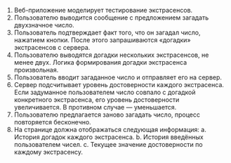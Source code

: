 1. Веб-приложение моделирует тестирование экстрасенсов.
2. Пользователю выводится сообщение с предложением загадать двухзначное число.
3. Пользователь подтверждает факт того, что он загадал число, нажатием кнопки. После этого
запрашиваются «догадки» экстрасенсов с сервера.
4. Пользователю выводятся догадки нескольких экстрасенсов, не менее двух. Логика
формирования догадки экстрасенса произвольная.
5. Пользователь вводит загаданное число и отправляет его на сервер.
6. Сервер подсчитывает уровень достоверности каждого экстрасенса. Если задуманное
пользователем число совпало с догадкой конкретного экстрасенса, его уровень достоверности
увеличивается. В противном случае — уменьшается.
7. Пользователю предлагается заново загадать число, процесс повторяется бесконечно.
8. На странице должна отображаться следующая информация:
  a. История догадок каждого экстрасенса.
  b. История введённых пользователем чисел.
  c. Текущее значение достоверности по каждому экстрасенсу.
